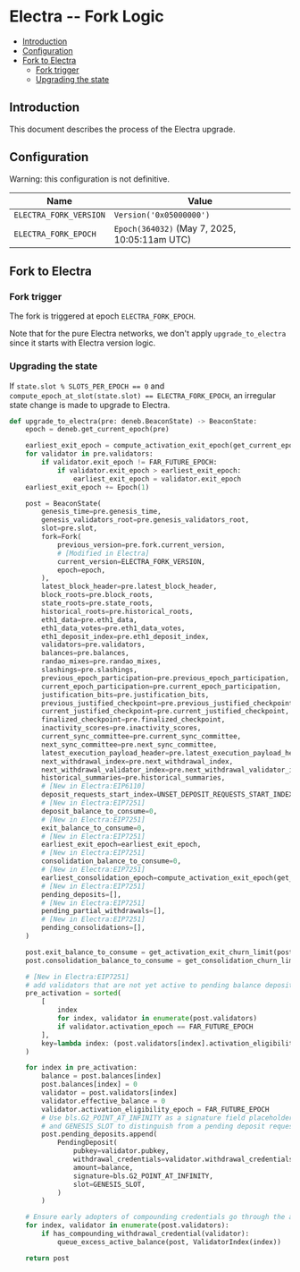 # Electra -- Fork Logic

<!-- mdformat-toc start --slug=github --no-anchors --maxlevel=6 --minlevel=2 -->

- [Introduction](#introduction)
- [Configuration](#configuration)
- [Fork to Electra](#fork-to-electra)
  - [Fork trigger](#fork-trigger)
  - [Upgrading the state](#upgrading-the-state)

<!-- mdformat-toc end -->

## Introduction

This document describes the process of the Electra upgrade.

## Configuration

Warning: this configuration is not definitive.

| Name                   | Value                                         |
| ---------------------- | --------------------------------------------- |
| `ELECTRA_FORK_VERSION` | `Version('0x05000000')`                       |
| `ELECTRA_FORK_EPOCH`   | `Epoch(364032)` (May 7, 2025, 10:05:11am UTC) |

## Fork to Electra

### Fork trigger

The fork is triggered at epoch `ELECTRA_FORK_EPOCH`.

Note that for the pure Electra networks, we don't apply `upgrade_to_electra`
since it starts with Electra version logic.

### Upgrading the state

If `state.slot % SLOTS_PER_EPOCH == 0` and
`compute_epoch_at_slot(state.slot) == ELECTRA_FORK_EPOCH`, an irregular state
change is made to upgrade to Electra.

```python
def upgrade_to_electra(pre: deneb.BeaconState) -> BeaconState:
    epoch = deneb.get_current_epoch(pre)

    earliest_exit_epoch = compute_activation_exit_epoch(get_current_epoch(pre))
    for validator in pre.validators:
        if validator.exit_epoch != FAR_FUTURE_EPOCH:
            if validator.exit_epoch > earliest_exit_epoch:
                earliest_exit_epoch = validator.exit_epoch
    earliest_exit_epoch += Epoch(1)

    post = BeaconState(
        genesis_time=pre.genesis_time,
        genesis_validators_root=pre.genesis_validators_root,
        slot=pre.slot,
        fork=Fork(
            previous_version=pre.fork.current_version,
            # [Modified in Electra]
            current_version=ELECTRA_FORK_VERSION,
            epoch=epoch,
        ),
        latest_block_header=pre.latest_block_header,
        block_roots=pre.block_roots,
        state_roots=pre.state_roots,
        historical_roots=pre.historical_roots,
        eth1_data=pre.eth1_data,
        eth1_data_votes=pre.eth1_data_votes,
        eth1_deposit_index=pre.eth1_deposit_index,
        validators=pre.validators,
        balances=pre.balances,
        randao_mixes=pre.randao_mixes,
        slashings=pre.slashings,
        previous_epoch_participation=pre.previous_epoch_participation,
        current_epoch_participation=pre.current_epoch_participation,
        justification_bits=pre.justification_bits,
        previous_justified_checkpoint=pre.previous_justified_checkpoint,
        current_justified_checkpoint=pre.current_justified_checkpoint,
        finalized_checkpoint=pre.finalized_checkpoint,
        inactivity_scores=pre.inactivity_scores,
        current_sync_committee=pre.current_sync_committee,
        next_sync_committee=pre.next_sync_committee,
        latest_execution_payload_header=pre.latest_execution_payload_header,
        next_withdrawal_index=pre.next_withdrawal_index,
        next_withdrawal_validator_index=pre.next_withdrawal_validator_index,
        historical_summaries=pre.historical_summaries,
        # [New in Electra:EIP6110]
        deposit_requests_start_index=UNSET_DEPOSIT_REQUESTS_START_INDEX,
        # [New in Electra:EIP7251]
        deposit_balance_to_consume=0,
        # [New in Electra:EIP7251]
        exit_balance_to_consume=0,
        # [New in Electra:EIP7251]
        earliest_exit_epoch=earliest_exit_epoch,
        # [New in Electra:EIP7251]
        consolidation_balance_to_consume=0,
        # [New in Electra:EIP7251]
        earliest_consolidation_epoch=compute_activation_exit_epoch(get_current_epoch(pre)),
        # [New in Electra:EIP7251]
        pending_deposits=[],
        # [New in Electra:EIP7251]
        pending_partial_withdrawals=[],
        # [New in Electra:EIP7251]
        pending_consolidations=[],
    )

    post.exit_balance_to_consume = get_activation_exit_churn_limit(post)
    post.consolidation_balance_to_consume = get_consolidation_churn_limit(post)

    # [New in Electra:EIP7251]
    # add validators that are not yet active to pending balance deposits
    pre_activation = sorted(
        [
            index
            for index, validator in enumerate(post.validators)
            if validator.activation_epoch == FAR_FUTURE_EPOCH
        ],
        key=lambda index: (post.validators[index].activation_eligibility_epoch, index),
    )

    for index in pre_activation:
        balance = post.balances[index]
        post.balances[index] = 0
        validator = post.validators[index]
        validator.effective_balance = 0
        validator.activation_eligibility_epoch = FAR_FUTURE_EPOCH
        # Use bls.G2_POINT_AT_INFINITY as a signature field placeholder
        # and GENESIS_SLOT to distinguish from a pending deposit request
        post.pending_deposits.append(
            PendingDeposit(
                pubkey=validator.pubkey,
                withdrawal_credentials=validator.withdrawal_credentials,
                amount=balance,
                signature=bls.G2_POINT_AT_INFINITY,
                slot=GENESIS_SLOT,
            )
        )

    # Ensure early adopters of compounding credentials go through the activation churn
    for index, validator in enumerate(post.validators):
        if has_compounding_withdrawal_credential(validator):
            queue_excess_active_balance(post, ValidatorIndex(index))

    return post
```

